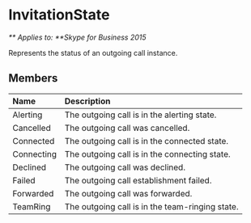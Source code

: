 
# InvitationState


_** Applies to: **Skype for Business 2015_

Represents the status of an outgoing call instance.
            
## Members



|**Name**|**Description**|
|:-----|:-----|
|Alerting|The outgoing call is in the alerting state.|
|Cancelled|The outgoing call was cancelled.|
|Connected|The outgoing call is in the connected state.|
|Connecting|The outgoing call is in the connecting state.|
|Declined|The outgoing call was declined.|
|Failed|The outgoing call establishment failed.|
|Forwarded|The outgoing call was forwarded.|
|TeamRing|The outgoing call is in the team-ringing state.|
